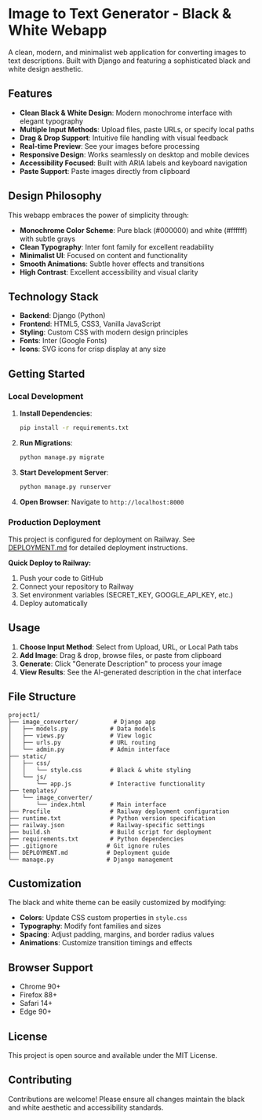 # Image to Text Generator - Black & White Webapp

A clean, modern, and minimalist web application for converting images to text descriptions. Built with Django and featuring a sophisticated black and white design aesthetic.

## Features

- **Clean Black & White Design**: Modern monochrome interface with elegant typography
- **Multiple Input Methods**: Upload files, paste URLs, or specify local paths
- **Drag & Drop Support**: Intuitive file handling with visual feedback
- **Real-time Preview**: See your images before processing
- **Responsive Design**: Works seamlessly on desktop and mobile devices
- **Accessibility Focused**: Built with ARIA labels and keyboard navigation
- **Paste Support**: Paste images directly from clipboard

## Design Philosophy

This webapp embraces the power of simplicity through:
- **Monochrome Color Scheme**: Pure black (#000000) and white (#ffffff) with subtle grays
- **Clean Typography**: Inter font family for excellent readability
- **Minimalist UI**: Focused on content and functionality
- **Smooth Animations**: Subtle hover effects and transitions
- **High Contrast**: Excellent accessibility and visual clarity

## Technology Stack

- **Backend**: Django (Python)
- **Frontend**: HTML5, CSS3, Vanilla JavaScript
- **Styling**: Custom CSS with modern design principles
- **Fonts**: Inter (Google Fonts)
- **Icons**: SVG icons for crisp display at any size

## Getting Started

### Local Development

1. **Install Dependencies**:
   ```bash
   pip install -r requirements.txt
   ```

2. **Run Migrations**:
   ```bash
   python manage.py migrate
   ```

3. **Start Development Server**:
   ```bash
   python manage.py runserver
   ```

4. **Open Browser**: Navigate to `http://localhost:8000`

### Production Deployment

This project is configured for deployment on Railway. See [DEPLOYMENT.md](DEPLOYMENT.md) for detailed deployment instructions.

**Quick Deploy to Railway:**
1. Push your code to GitHub
2. Connect your repository to Railway
3. Set environment variables (SECRET_KEY, GOOGLE_API_KEY, etc.)
4. Deploy automatically

## Usage

1. **Choose Input Method**: Select from Upload, URL, or Local Path tabs
2. **Add Image**: Drag & drop, browse files, or paste from clipboard
3. **Generate**: Click "Generate Description" to process your image
4. **View Results**: See the AI-generated description in the chat interface

## File Structure

```
project1/
├── image_converter/          # Django app
│   ├── models.py            # Data models
│   ├── views.py             # View logic
│   ├── urls.py              # URL routing
│   └── admin.py             # Admin interface
├── static/
│   ├── css/
│   │   └── style.css        # Black & white styling
│   └── js/
│       └── app.js           # Interactive functionality
├── templates/
│   └── image_converter/
│       └── index.html       # Main interface
├── Procfile                 # Railway deployment configuration
├── runtime.txt              # Python version specification
├── railway.json             # Railway-specific settings
├── build.sh                 # Build script for deployment
├── requirements.txt         # Python dependencies
├── .gitignore              # Git ignore rules
├── DEPLOYMENT.md           # Deployment guide
└── manage.py               # Django management
```

## Customization

The black and white theme can be easily customized by modifying:
- **Colors**: Update CSS custom properties in `style.css`
- **Typography**: Modify font families and sizes
- **Spacing**: Adjust padding, margins, and border radius values
- **Animations**: Customize transition timings and effects

## Browser Support

- Chrome 90+
- Firefox 88+
- Safari 14+
- Edge 90+

## License

This project is open source and available under the MIT License.

## Contributing

Contributions are welcome! Please ensure all changes maintain the black and white aesthetic and accessibility standards.
